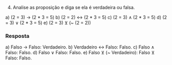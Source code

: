 4. Analise as proposição e diga se ela é verdadeira ou falsa.

a) (2 = 3) -> (2 * 3 = 5)
b) (2 = 2) <-> (2 * 3 = 5)
c) (2 = 3) ∧ (2 * 3 = 5)
d) (2 = 3) ∨ (2 * 3 = 5)
e) (2 = 3) ⊻ (~ (2 = 2))

### Resposta

a) Falso -> Falso: Verdadeiro.
b) Verdadeiro <-> Falso: Falso.
c) Falso ∧ Falso: Falso.
d) Falso ∨ Falso: Falso.
e) Falso ⊻ (~ Verdadeiro): Falso ⊻ Falso: Falso.